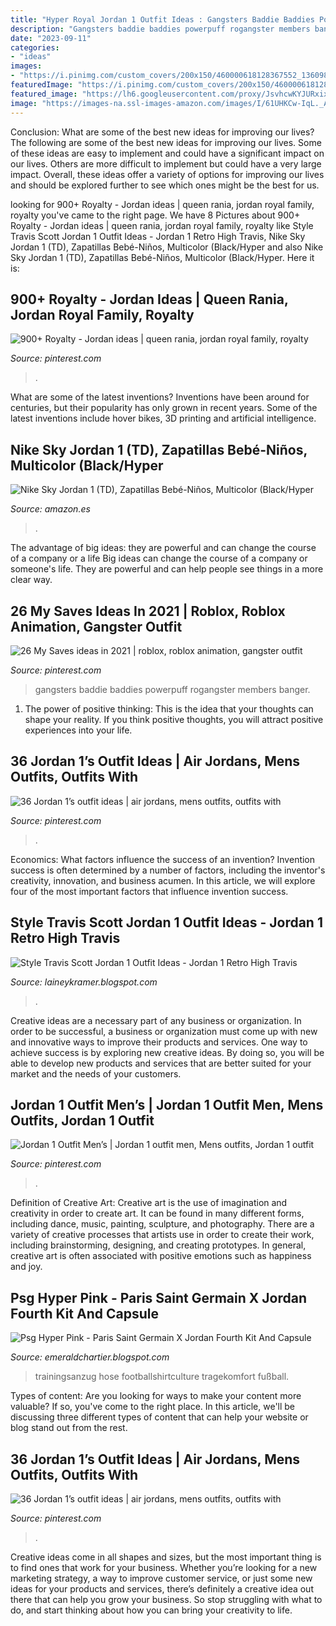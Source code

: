 ```yaml
---
title: "Hyper Royal Jordan 1 Outfit Ideas : Gangsters Baddie Baddies Powerpuff Rogangster Members Banger"
description: "Gangsters baddie baddies powerpuff rogangster members banger"
date: "2023-09-11"
categories:
- "ideas"
images:
- "https://i.pinimg.com/custom_covers/200x150/460000618128367552_1360987567.jpg"
featuredImage: "https://i.pinimg.com/custom_covers/200x150/460000618128367552_1360987567.jpg"
featured_image: "https://lh6.googleusercontent.com/proxy/JsvhcwKYJURxix_1m6xnj0PWl9cZfjGje5hfTq1mClwPDjSqoWR-8Lp4rWPUI4pFgz1TSarYdF00HQ1f3PrE4BQGQ8UcT70ICuwWFITvI23wfrpEo8FtMcCBc1TmJWc=w1200-h630-p-k-no-nu"
image: "https://images-na.ssl-images-amazon.com/images/I/61UHKCw-IqL._AC_UY575_.jpg"
---
```



Conclusion: What are some of the best new ideas for improving our lives?
The following are some of the best new ideas for improving our lives. Some of these ideas are easy to implement and could have a significant impact on our lives. Others are more difficult to implement but could have a very large impact. Overall, these ideas offer a variety of options for improving our lives and should be explored further to see which ones might be the best for us.

	

		
looking for 900+ Royalty - Jordan ideas | queen rania, jordan royal family, royalty you've came to the right page. We have 8 Pictures about 900+ Royalty - Jordan ideas | queen rania, jordan royal family, royalty like Style Travis Scott Jordan 1 Outfit Ideas - Jordan 1 Retro High Travis, Nike Sky Jordan 1 (TD), Zapatillas Bebé-Niños, Multicolor (Black/Hyper and also Nike Sky Jordan 1 (TD), Zapatillas Bebé-Niños, Multicolor (Black/Hyper. Here it is:
		
    
## 900+ Royalty - Jordan Ideas | Queen Rania, Jordan Royal Family, Royalty

<img loading=lazy src="https://i.pinimg.com/custom_covers/200x150/460000618128367552_1360987567.jpg" onerror="this.onerror=null;this.src='https://tse1.mm.bing.net/th?id=OIP.SUzLfnJpQLZdDVC5by-MMQAAAA&amp;pid=15.1';" alt="900+ Royalty - Jordan ideas | queen rania, jordan royal family, royalty">

_Source: pinterest.com_

>. 

	

What are some of the latest inventions?
Inventions have been around for centuries, but their popularity has only grown in recent years. Some of the latest inventions include hover bikes, 3D printing and artificial intelligence.

    
## Nike Sky Jordan 1 (TD), Zapatillas Bebé-Niños, Multicolor (Black/Hyper

<img loading=lazy src="https://images-na.ssl-images-amazon.com/images/I/61UHKCw-IqL._AC_UY575_.jpg" onerror="this.onerror=null;this.src='https://tse4.mm.bing.net/th?id=OIP.DjmArNjWtANrUEgcY8whYgHaEl&amp;pid=15.1';" alt="Nike Sky Jordan 1 (TD), Zapatillas Bebé-Niños, Multicolor (Black/Hyper">

_Source: amazon.es_

>. 

	

The advantage of big ideas: they are powerful and can change the course of a company or a life
Big ideas can change the course of a company or someone's life. They are powerful and can help people see things in a more clear way.

    
## 26 My Saves Ideas In 2021 | Roblox, Roblox Animation, Gangster Outfit

<img loading=lazy src="https://i.pinimg.com/474x/70/20/1e/70201e4bb57a7a315e257c9c4fff26ae.jpg" onerror="this.onerror=null;this.src='https://tse4.mm.bing.net/th?id=OIP.Y2MF_XDzAHHezRM92hYd_QAAAA&amp;pid=15.1';" alt="26 My Saves ideas in 2021 | roblox, roblox animation, gangster outfit">

_Source: pinterest.com_

>gangsters baddie baddies powerpuff rogangster members banger. 

	

1. The power of positive thinking: This is the idea that your thoughts can shape your reality. If you think positive thoughts, you will attract positive experiences into your life.

    
## 36 Jordan 1’s Outfit Ideas | Air Jordans, Mens Outfits, Outfits With

<img loading=lazy src="https://i.pinimg.com/236x/af/cb/97/afcb97b8ad326075d66159244f030e25.jpg" onerror="this.onerror=null;this.src='https://tse3.mm.bing.net/th?id=OIP.uSbGuZWZohSHHOp9zy8dqQAAAA&amp;pid=15.1';" alt="36 Jordan 1’s outfit ideas | air jordans, mens outfits, outfits with">

_Source: pinterest.com_

>. 

	

Economics: What factors influence the success of an invention?
Invention success is often determined by a number of factors, including the inventor's creativity, innovation, and business acumen. In this article, we will explore four of the most important factors that influence invention success.

    
## Style Travis Scott Jordan 1 Outfit Ideas - Jordan 1 Retro High Travis

<img loading=lazy src="https://lh6.googleusercontent.com/proxy/JsvhcwKYJURxix_1m6xnj0PWl9cZfjGje5hfTq1mClwPDjSqoWR-8Lp4rWPUI4pFgz1TSarYdF00HQ1f3PrE4BQGQ8UcT70ICuwWFITvI23wfrpEo8FtMcCBc1TmJWc=w1200-h630-p-k-no-nu" onerror="this.onerror=null;this.src='https://tse3.mm.bing.net/th?id=OIP.B--vh7RnYrrA0PaG0C4n1wHaEF&amp;pid=15.1';" alt="Style Travis Scott Jordan 1 Outfit Ideas - Jordan 1 Retro High Travis">

_Source: laineykramer.blogspot.com_

>. 

	

Creative ideas are a necessary part of any business or organization. In order to be successful, a business or organization must come up with new and innovative ways to improve their products and services. One way to achieve success is by exploring new creative ideas. By doing so, you will be able to develop new products and services that are better suited for your market and the needs of your customers.

    
## Jordan 1 Outfit Men’s | Jordan 1 Outfit Men, Mens Outfits, Jordan 1 Outfit

<img loading=lazy src="https://i.pinimg.com/736x/eb/95/8b/eb958b35167e5f6643bbfa4669c646b9.jpg" onerror="this.onerror=null;this.src='https://tse2.mm.bing.net/th?id=OIP.dieD2Z_GR2RxOirVSJ3oLgHaJ3&amp;pid=15.1';" alt="Jordan 1 Outfit Men’s | Jordan 1 outfit men, Mens outfits, Jordan 1 outfit">

_Source: pinterest.com_

>. 

	

Definition of Creative Art:
Creative art is the use of imagination and creativity in order to create art. It can be found in many different forms, including dance, music, painting, sculpture, and photography. There are a variety of creative processes that artists use in order to create their work, including brainstorming, designing, and creating prototypes. In general, creative art is often associated with positive emotions such as happiness and joy.

    
## Psg Hyper Pink - Paris Saint Germain X Jordan Fourth Kit And Capsule

<img loading=lazy src="https://www.footballshirtculture.com/images/stories/nike-paris-saint-germain-dri-fit-squad-hyper-pink-hyper-pink-black-black/nike_paris_saint_germain_dri_fit_squad_hyper_pink_hyper_pink_black_black_e.jpg" onerror="this.onerror=null;this.src='https://tse3.mm.bing.net/th?id=OIP.gXxEOaHzwivtyIgxTX-FIwHaJQ&amp;pid=15.1';" alt="Psg Hyper Pink - Paris Saint Germain X Jordan Fourth Kit And Capsule">

_Source: emeraldchartier.blogspot.com_

>trainingsanzug hose footballshirtculture tragekomfort fußball. 

	

Types of content:
Are you looking for ways to make your content more valuable? If so, you've come to the right place. In this article, we'll be discussing three different types of content that can help your website or blog stand out from the rest.

    
## 36 Jordan 1’s Outfit Ideas | Air Jordans, Mens Outfits, Outfits With

<img loading=lazy src="https://i.pinimg.com/236x/89/02/1a/89021a3180a625db3b27656cb445084f.jpg" onerror="this.onerror=null;this.src='https://tse4.mm.bing.net/th?id=OIP.js6aVySAyx0PfnAfkhXkAAAAAA&amp;pid=15.1';" alt="36 Jordan 1’s outfit ideas | air jordans, mens outfits, outfits with">

_Source: pinterest.com_

>. 

	

Creative ideas come in all shapes and sizes, but the most important thing is to find ones that work for your business. Whether you’re looking for a new marketing strategy, a way to improve customer service, or just some new ideas for your products and services, there’s definitely a creative idea out there that can help you grow your business. So stop struggling with what to do, and start thinking about how you can bring your creativity to life.

